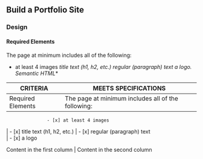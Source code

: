 ## Build a Portfolio Site

### **Design**

#### Required Elements
The page at minimum includes all of the following:
- at least 4 images
*title text (h1, h2, etc.)
regular (paragraph) text
a logo.
Semantic HTML**

CRITERIA | MEETS SPECIFICATIONS
----------------- | ----------------------------------------------------------------------------------------
Required Elements | The page at minimum includes all of the following:
                   - [x] at least 4 images


| - [x] title text (h1, h2, etc.)                   | - [x] regular (paragraph) text  
                  | - [x] a logo

Content in the first column | Content in the second column
